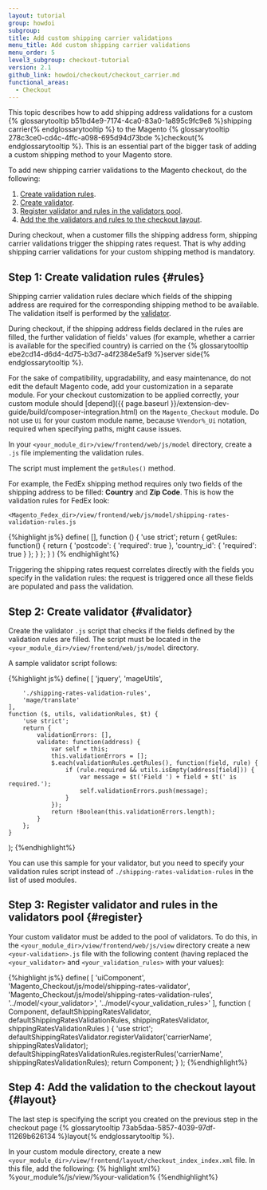 ```yaml
---
layout: tutorial
group: howdoi
subgroup:
title: Add custom shipping carrier validations
menu_title: Add custom shipping carrier validations
menu_order: 5
level3_subgroup: checkout-tutorial
version: 2.1
github_link: howdoi/checkout/checkout_carrier.md
functional_areas:
  - Checkout
---
```


This topic describes how to add shipping address validations for a custom {% glossarytooltip b51bd4e9-7174-4ca0-83a0-1a895c9fc9e8 %}shipping carrier{% endglossarytooltip %} to the Magento {% glossarytooltip 278c3ce0-cd4c-4ffc-a098-695d94d73bde %}checkout{% endglossarytooltip %}. This is an essential part of the bigger task of adding a custom shipping method to your Magento store.

To add new shipping carrier validations to the Magento checkout, do the following:

1. [Create validation rules](#rules).
2. [Create validator](#validator).
3. [Register validator and rules in the validators pool](#register).
4. [Add the the validators and rules to the checkout layout](#layout).

<div class="bs-callout bs-callout-info" id="info">
<p>During checkout, when a customer fills the shipping address form, shipping carrier validations trigger the shipping rates request. That is why adding shipping carrier validations for your custom shipping method is mandatory.</p>
</div>


## Step 1: Create validation rules {#rules}
Shipping carrier validation rules declare which fields of the shipping address are required for the corresponding shipping method to be available. The validation itself is performed by the [validator](#validator).

During checkout, if the shipping address fields declared in the rules are filled, the further validation of fields' values (for example, whether a carrier is available for the specified country) is carried on the {% glossarytooltip ebe2cd14-d6d4-4d75-b3d7-a4f2384e5af9 %}server side{% endglossarytooltip %}.

For the sake of compatibility, upgradability, and easy maintenance, do not edit the default Magento code, add your customization in a separate module. For your checkout customization to be applied correctly, your custom module should [depend]({{ page.baseurl }}/extension-dev-guide/build/composer-integration.html) on the `Magento_Checkout` module. Do not use `Ui` for your custom module name, because `%Vendor%_Ui` notation, required when specifying paths, might cause issues.

In your `<your_module_dir>/view/frontend/web/js/model` directory, create a `.js` file implementing the validation rules.

The script must implement the `getRules()` method.

For example, the FedEx shipping method requires only two fields of the shipping address to be filled: **Country** and **Zip Code**. This is how the validation rules for FedEx look:

    <Magento_Fedex_dir>/view/frontend/web/js/model/shipping-rates-validation-rules.js
{%highlight js%}
define(
    [],
    function () {
        'use strict';
        return {
            getRules: function() {
                return {
                    'postcode': {
                        'required': true
                    },
                    'country_id': {
                        'required': true
                    }
                };
            }
        };
    }
)
{% endhighlight%}

Triggering the shipping rates request correlates directly with the fields you specify in the validation rules: the request is triggered once all these fields are populated and pass the validation.

## Step 2: Create validator {#validator}

Create the validator `.js` script that checks if the fields defined by the validation rules are filled. The script must be located in the `<your_module_dir>/view/frontend/web/js/model` directory.

A sample validator script follows:

{%highlight js%}
define(
    [
        'jquery',
        'mageUtils',

        './shipping-rates-validation-rules',
        'mage/translate'
    ],
    function ($, utils, validationRules, $t) {
        'use strict';
        return {
            validationErrors: [],
            validate: function(address) {
                var self = this;
                this.validationErrors = [];
                $.each(validationRules.getRules(), function(field, rule) {
                    if (rule.required && utils.isEmpty(address[field])) {
                        var message = $t('Field ') + field + $t(' is required.');
                        self.validationErrors.push(message);
                    }
                });
                return !Boolean(this.validationErrors.length);
            }
        };
    }
);
{%endhighlight%}

You can use this sample for your validator, but you need to specify your validation rules script instead of `./shipping-rates-validation-rules` in the list of used modules.

## Step 3: Register validator and rules in the validators pool {#register}

Your custom validator must be added to the pool of validators. To do this, in the `<your_module_dir>/view/frontend/web/js/view` directory create a new `<your-validation>.js` file with the following content (having replaced the `<your_validator>` and `<your_validation_rules>` with your values):


{%highlight js%}
define(
    [
        'uiComponent',
        'Magento_Checkout/js/model/shipping-rates-validator',
        'Magento_Checkout/js/model/shipping-rates-validation-rules',
        '../model/<your_validator>',
        '../model/<your_validation_rules>'
    ],
    function (
        Component,
        defaultShippingRatesValidator,
        defaultShippingRatesValidationRules,
        shippingRatesValidator,
        shippingRatesValidationRules
    ) {
        'use strict';
        defaultShippingRatesValidator.registerValidator('carrierName', shippingRatesValidator);
        defaultShippingRatesValidationRules.registerRules('carrierName', shippingRatesValidationRules);
        return Component;
    }
);
{%endhighlight%}


## Step 4: Add the validation to the checkout layout {#layout}

The last step is specifying the script you created on the previous step in the checkout page {% glossarytooltip 73ab5daa-5857-4039-97df-11269b626134 %}layout{% endglossarytooltip %}.

In your custom module directory, create a new `<your_module_dir>/view/frontend/layout/checkout_index_index.xml` file.
In this file, add the following:
{% highlight xml%}
<page xmlns:xsi="http://www.w3.org/2001/XMLSchema-instance" xsi:noNamespaceSchemaLocation="urn:magento:framework:View/Layout/etc/page_configuration.xsd">
    <body>
        <referenceBlock name="checkout.root">
            <arguments>
                <argument name="jsLayout" xsi:type="array">
                    <item name="components" xsi:type="array">
                        <item name="checkout" xsi:type="array">
                            <item name="children" xsi:type="array">
                                <item name="steps" xsi:type="array">
                                    <item name="children" xsi:type="array">
                                        <item name="shipping-step" xsi:type="array">
                                            <item name="children" xsi:type="array">
                                                <item name="step-config" xsi:type="array">
                                                    <item name="children" xsi:type="array">
                                                        <item name="shipping-rates-validation" xsi:type="array">
                                                            <item name="children" xsi:type="array">
                                                                <item name="<your-validation-name>" xsi:type="array">
                                                                    <item name="component" xsi:type="string">%your_module%/js/view/%your-validation%</item>
                                                                </item>
                                                            </item>
                                                        </item>
                                                    </item>
                                                </item>
                                            </item>
                                        </item>
                                    </item>
                                </item>
                            </item>
                        </item>
                    </item>
                </argument>
            </arguments>
        </referenceBlock>
    </body>
</page>
{%endhighlight%}
